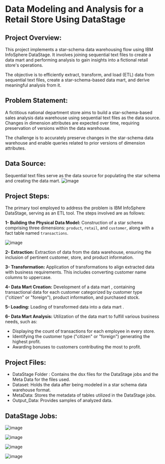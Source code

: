 
# Data Modeling and Analysis for a Retail Store Using DataStage

## Project Overview:

This project implements a star-schema data warehousing flow using IBM InfoSphere DataStage. It involves joining sequential text files to create a data mart and performing analysis to gain insights into a fictional retail store's operations.

The objective is to efficiently extract, transform, and load (ETL) data from sequential text files, create a star-schema-based data mart, and derive meaningful analysis from it.

## Problem Statement:

A fictitious national department store aims to build a star-schema-based sales analysis data warehouse using sequential text files as the data source. Changes in dimension attributes are expected over time, requiring preservation of versions within the data warehouse.

The challenge is to accurately preserve changes in the star-schema data warehouse and enable queries related to prior versions of dimension attributes.

## Data Source:

Sequential text files serve as the data source for populating the star schema and creating the data mart.
![image](https://github.com/ahmedatef2007/Retail-Store-Data-Modeling-and-Analysis-using-IBM-DataStage/assets/60139719/5791e119-6dbb-464f-8467-45c550bad4bd)


## Project Steps:

The primary tool employed to address the problem is IBM InfoSphere DataStage, serving as an ETL tool. The steps involved are as follows:

**1- Building the Physical Data Model:** Construction of a star schema comprising three dimensions: `product`, `retail`, and `customer`, along with a fact table named `transactions`.

![image](https://github.com/ahmedatef2007/Retail-Store-Data-Modeling-and-Analysis-using-IBM-DataStage/assets/60139719/c1c725a1-ee30-4a13-9048-0583663d5a95)



**2- Extraction:** Extraction of data from the data warehouse, ensuring the inclusion of pertinent customer, store, and product information.

**3- Transformation:** Application of transformations to align extracted data with business requirements. This includes converting customer name columns to uppercase.

**4- Data Mart Creation:** Development of a data mart , containing transactional data for each customer categorized by customer type ("citizen" or "foreign"), product information, and purchased stock.

**5- Loading:** Loading of transformed data into a data mart .

**6- Data Mart Analysis:** Utilization of the data mart to fulfill various business needs, such as:

- Displaying the count of transactions for each employee in every store.
- Identifying the customer type ("citizen" or "foreign") generating the highest profit.
- Awarding bonuses to customers contributing the most to profit.

## Project Files:

- DataStage Folder : Contains the dsx files for the DataStage jobs and the Meta Data for the files used.
- Dataset: Holds the data after being modeled in a star schema data warehouse format.
- MetaData: Stores the metadata of tables utilized in the DataStage jobs.
- Output_Data: Provides samples of analyzed data.

## DataStage Jobs:

![image](https://github.com/ahmedatef2007/Retail-Store-Data-Modeling-and-Analysis-using-IBM-DataStage/assets/60139719/782b6801-a3c3-4e5b-bae1-c5f7053c7b78)

![image](https://github.com/ahmedatef2007/Retail-Store-Data-Modeling-and-Analysis-using-IBM-DataStage/assets/60139719/8de30892-5b0e-41f1-bf13-ff58b347d8bd)

![image](https://github.com/ahmedatef2007/Retail-Store-Data-Modeling-and-Analysis-using-IBM-DataStage/assets/60139719/928e623d-2bed-40d7-a298-ffce36f3eee0)

![image](https://github.com/ahmedatef2007/Retail-Store-Data-Modeling-and-Analysis-using-IBM-DataStage/assets/60139719/c2926563-a848-419a-a784-091260d809be)


